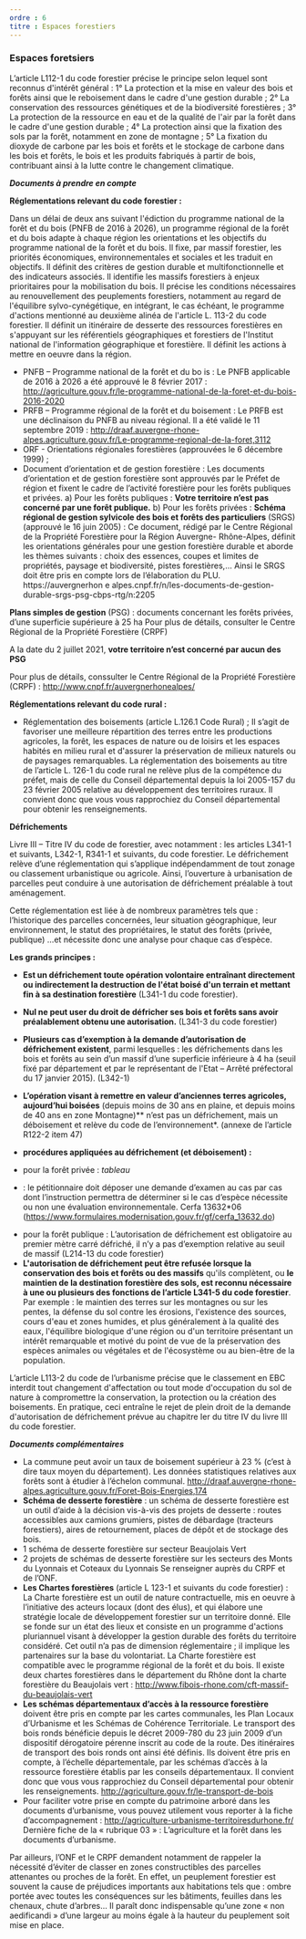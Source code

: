 ```yaml
---
ordre : 6
titre : Espaces forestiers
---
```

### Espaces foretsiers

L’article L112-1 du code forestier précise le principe selon lequel sont reconnus d'intérêt général :
1° La protection et la mise en valeur des bois et forêts ainsi que le reboisement dans le cadre
d'une gestion durable ;
2° La conservation des ressources génétiques et de la biodiversité forestières ;
3° La protection de la ressource en eau et de la qualité de l'air par la forêt dans le cadre d'une
gestion durable ;
4° La protection ainsi que la fixation des sols par la forêt, notamment en zone de montagne ;
5° La fixation du dioxyde de carbone par les bois et forêts et le stockage de carbone dans les bois
et forêts, le bois et les produits fabriqués à partir de bois, contribuant ainsi à la lutte contre le
changement climatique.

***Documents à prendre en compte***

**Réglementations relevant du code forestier :**

Dans un délai de deux ans suivant l'édiction du programme national de la forêt et du bois (PNFB de 2016 à
2026), un programme régional de la forêt et du bois adapte à chaque région les orientations et les objectifs
du programme national de la forêt et du bois. Il fixe, par massif forestier, les priorités économiques,
environnementales et sociales et les traduit en objectifs. Il définit des critères de gestion durable et
multifonctionnelle et des indicateurs associés. Il identifie les massifs forestiers à enjeux prioritaires pour la
mobilisation du bois. Il précise les conditions nécessaires au renouvellement des peuplements forestiers,
notamment au regard de l'équilibre sylvo-cynégétique, en intégrant, le cas échéant, le programme
d'actions mentionné au deuxième alinéa de l'article L. 113-2 du code forestier. Il définit un itinéraire de
desserte des ressources forestières en s'appuyant sur les référentiels géographiques et forestiers de
l'Institut national de l'information géographique et forestière. Il définit les actions à mettre en oeuvre dans la
région.
- PNFB – Programme national de la forêt et du bo is :
Le PNFB applicable de 2016 à 2026 a été approuvé le 8 février 2017 :
http://agriculture.gouv.fr/le-programme-national-de-la-foret-et-du-bois-2016-2020
- PRFB – Programme régional de la forêt et du boisement :
Le PRFB est une déclinaison du PNFB au niveau régional. Il a été validé le 11 septembre 2019 :
http://draaf.auvergne-rhone-alpes.agriculture.gouv.fr/Le-programme-regional-de-la-foret,3112
- ORF - Orientations régionales forestières (approuvées le 6 décembre 1999) ;
- Document d’orientation et de gestion forestière :
Les documents d’orientation et de gestion forestière sont approuvés par le Préfet de région et
fixent le cadre de l’activité forestière pour les forêts publiques et privées.
a) Pour les forêts publiques :
**Votre territoire n’est pas concerné par une forêt publique.**
b) Pour les forêts privées :
**Schéma régional de gestion sylvicole des bois et forêts des particuliers** (SRGS)
(approuvé le 16 juin 2005) :
Ce document, rédigé par le Centre Régional de la Propriété Forestière pour la Région Auvergne-
Rhône-Alpes, définit les orientations générales pour une gestion forestière durable et aborde les
thèmes suivants : choix des essences, coupes et limites de propriétés, paysage et biodiversité,
pistes forestières,… Ainsi le SRGS doit être pris en compte lors de l’élaboration du PLU.
https://auvergnerhon e alpes.cnpf.fr/n/les-documents-de-gestion-durable-srgs-psg-cbps-rtg/n:2205

**Plans simples de gestion** (PSG) :
documents concernant les forêts privées, d’une superficie supérieure à 25 ha
Pour plus de détails, consulter le Centre Régional de la Propriété Forestière (CRPF)

A la date du 2 juillet 2021, **votre territoire n’est concerné par aucun des PSG**

Pour plus de détails, conssulter le Centre Régional de la Propriété Forestière (CRPF) : http://www.cnpf.fr/auvergnerhonealpes/

**Réglementations relevant du code rural :**

- Réglementation des boisements (article L.126.1 Code Rural) ;
Il s’agit de favoriser une meilleure répartition des terres entre les productions agricoles, la forêt,
les espaces de nature ou de loisirs et les espaces habités en milieu rural et d'assurer la
préservation de milieux naturels ou de paysages remarquables.
La réglementation des boisements au titre de l’article L. 126-1 du code rural ne relève plus de la
compétence du préfet, mais de celle du Conseil départemental depuis la loi 2005-157 du 23 février
2005 relative au développement des territoires ruraux.
Il convient donc que vous vous rapprochiez du Conseil départemental pour obtenir les
renseignements.

**Défrichements**

Livre III – Titre IV du code de forestier, avec notamment : les articles L341-1 et suivants, L342-1, R341-1 et
suivants, du code forestier.
Le défrichement relève d’une réglementation qui s’applique indépendamment de tout zonage ou
classement urbanistique ou agricole. Ainsi, l’ouverture à urbanisation de parcelles peut conduire à une
autorisation de défrichement préalable à tout aménagement.

Cette réglementation est liée à de nombreux paramètres tels que : l’historique des parcelles concernées,
leur situation géographique, leur environnement, le statut des propriétaires, le statut des forêts (privée,
publique) …et nécessite donc une analyse pour chaque cas d’espèce.

**Les grands principes :**
- **Est un défrichement toute opération volontaire entraînant directement ou indirectement la
destruction de l'état boisé d'un terrain et mettant fin à sa destination forestière** (L341-1 du code
forestier).
- **Nul ne peut user du droit de défricher ses bois et forêts sans avoir préalablement obtenu une
autorisation.** (L341-3 du code forestier)
- **Plusieurs cas d’exemption à la demande d’autorisation de défrichement existent**, parmi
lesquelles : les défrichements dans les bois et forêts au sein d’un massif d’une superficie inférieure à 4 ha
(seuil fixé par département et par le représentant de l'Etat – Arrêté préfectoral du 17 janvier 2015). (L342-1)
- **L’opération visant à remettre en valeur d’anciennes terres agricoles, aujourd’hui boisées** (depuis
moins de 30 ans en plaine, et depuis moins de 40 ans en zone Montagne)** n’est pas un défrichement,
mais un déboisement et relève du code de l’environnement*. (annexe de l’article R122-2 item 47)
- **procédures appliquées au défrichement (et déboisement) :**

- pour la forêt privée :
*tableau*
* : le pétitionnaire doit déposer une demande d’examen au cas par cas dont l’instruction permettra de
déterminer si le cas d’espèce nécessite ou non une évaluation environnementale.
Cerfa 13632*06 (https://www.formulaires.modernisation.gouv.fr/gf/cerfa_13632.do)
- pour la forêt publique :
L’autorisation de défrichement est obligatoire au premier mètre carré défriché, il n’y a pas d’exemption
relative au seuil de massif (L214-13 du code forestier)
- **L'autorisation de défrichement peut être refusée lorsque la conservation des bois et forêts ou
des massifs** qu'ils complètent, ou **le maintien de la destination forestière des sols, est reconnu
nécessaire à une ou plusieurs des fonctions de l’article L341-5 du code forestier**. Par exemple : le
maintien des terres sur les montagnes ou sur les pentes, la défense du sol contre les érosions, l'existence
des sources, cours d'eau et zones humides, et plus généralement à la qualité des eaux, l'équilibre
biologique d'une région ou d'un territoire présentant un intérêt remarquable et motivé du point de vue de la
préservation des espèces animales ou végétales et de l'écosystème ou au bien-être de la population.

L’article L113-2 du code de l’urbanisme précise que le classement en EBC interdit tout changement
d'affectation ou tout mode d'occupation du sol de nature à compromettre la conservation, la protection ou
la création des boisements. En pratique, ceci entraîne le rejet de plein droit de la demande d'autorisation
de défrichement prévue au chapitre Ier du titre IV du livre III du code forestier.


***Documents complémentaires***
- La commune peut avoir un taux de boisement supérieur à 23 % (c’est à dire taux moyen du
département). Les données statistiques relatives aux forêts sont à étudier à l’échelon communal.
http://draaf.auvergne-rhone-alpes.agriculture.gouv.fr/Foret-Bois-Energies,174
- **Schéma de desserte forestière** : un schéma de desserte forestière est un outil d’aide à la
décision vis-à-vis des projets de desserte : routes accessibles aux camions grumiers, pistes de
débardage (tracteurs forestiers), aires de retournement, places de dépôt et de stockage des bois.
- 1 schéma de desserte forestière sur secteur Beaujolais Vert
- 2 projets de schémas de desserte forestière sur les secteurs des Monts du Lyonnais et Coteaux
du Lyonnais
Se renseigner auprès du CRPF et de l’ONF.
- **Les Chartes forestières** (article L 123-1 et suivants du code forestier) :
La Charte forestière est un outil de nature contractuelle, mis en oeuvre à l’initiative des acteurs
locaux (dont des élus), et qui élabore une stratégie locale de développement forestier sur un
territoire donné. Elle se fonde sur un état des lieux et consiste en un programme d'actions
pluriannuel visant à développer la gestion durable des forêts du territoire considéré. Cet outil n’a
pas de dimension réglementaire ; il implique les partenaires sur la base du volontariat.
La Charte forestière est compatible avec le programme régional de la forêt et du bois.
Il existe deux chartes forestières dans le département du Rhône dont la charte forestière du
Beaujolais vert : http://www.fibois-rhone.com/cft-massif-du-beaujolais-vert
- **Les schémas départementaux d’accès à la ressource forestière** doivent être pris en compte
par les cartes communales, les Plan Locaux d’Urbanisme et les Schémas de Cohérence
Territoriale.
Le transport des bois ronds bénéficie depuis le décret 2009-780 du 23 juin 2009 d’un dispositif
dérogatoire pérenne inscrit au code de la route. Des itinéraires de transport des bois ronds ont
ainsi été définis. Ils doivent être pris en compte, à l’échelle départementale, par les schémas
d’accès à la ressource forestière établis par les conseils départementaux.
Il convient donc que vous vous rapprochiez du Conseil départemental pour obtenir les
renseignements.
http://agriculture.gouv.fr/le-transport-de-bois
- Pour faciliter votre prise en compte du patrimoine arboré dans les documents d’urbanisme, vous
pouvez utilement vous reporter à la fiche d’accompagnement :
http://agriculture-urbanisme-territoiresdurhone.fr/
Dernière fiche de la « rubrique 03 » : L’agriculture et la forêt dans les documents d’urbanisme.

Par ailleurs, l’ONF et le CRPF demandent notamment de rappeler la nécessité d’éviter de classer en
zones constructibles des parcelles attenantes ou proches de la forêt. En effet, un peuplement forestier est
souvent la cause de préjudices importants aux habitations tels que : ombre portée avec toutes les
conséquences sur les bâtiments, feuilles dans les chenaux, chute d’arbres… Il paraît donc indispensable
qu’une zone « non aedificandi » d’une largeur au moins égale à la hauteur du peuplement soit mise en
place.

